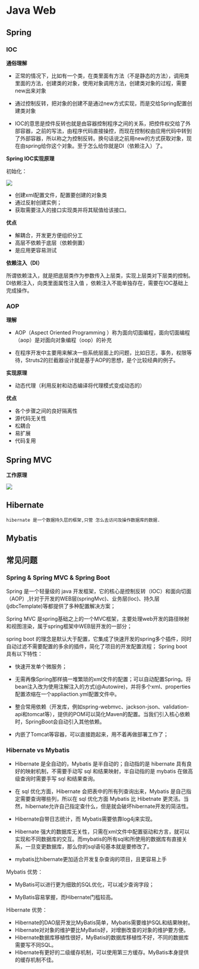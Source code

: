# Java Web

## Spring 

### IOC

**通俗理解**

- 正常的情况下，比如有一个类，在类里面有方法（不是静态的方法），调用类里面的方法，创建类的对象，使用对象调用方法，创建类对象的过程，需要new出来对象

- 通过控制反转，把对象的创建不是通过new方式实现，而是交给Spring配置创建类对象

- IOC的意思是控件反转也就是由容器控制程序之间的关系，把控件权交给了外部容器，之前的写法，由程序代码直接操控，而现在控制权由应用代码中转到了外部容器，所以称之为控制反转。换句话说之前用new的方式获取对象，现在由spring给你这个对象。至于怎么给你就是DI（依赖注入）了。

**Spring IOC实现原理**

初始化：

![](https://img-blog.csdnimg.cn/20190328105548426.png)

- 创建xml配置文件，配置要创建的对象类
- 通过反射创建实例；
- 获取需要注入的接口实现类并将其赋值给该接口。

**优点**

- 解耦合，开发更方便组织分工
- 高层不依赖于底层（依赖倒置）
- 是应用更容易测试

**依赖注入（DI）**

所谓依赖注入，就是把底层类作为参数传入上层类，实现上层类对下层类的控制。DI依赖注入，向类里面属性注入值 ，依赖注入不能单独存在，需要在IOC基础上完成操作。

### AOP

**理解**

- AOP（Aspect Oriented Programming ）称为面向切面编程，面向切面编程（aop）是对面向对象编程（oop）的补充

- 在程序开发中主要用来解决一些系统层面上的问题，比如日志，事务，权限等待，Struts2的拦截器设计就是基于AOP的思想，是个比较经典的例子。

**实现原理**

- 动态代理（利用反射和动态编译将代理模式变成动态的）

**优点**

- 各个步骤之间的良好隔离性
- 源代码无关性
- 松耦合
- 易扩展
- 代码复用


## Spring MVC

**工作原理**

![](https://img-blog.csdnimg.cn/20190328110748721.png?x-oss-process=image/watermark,type_ZmFuZ3poZW5naGVpdGk,shadow_10,text_aHR0cHM6Ly9ibG9nLmNzZG4ubmV0L2pvdXJuZXlfVHJpcGxlUA==,size_16,color_FFFFFF,t_70)

## Hibernate

	hibernate 是一个数据持久层的框架,只管 怎么去访问及操作数据库的数据.
## Mybatis


## 常见问题

### Spring & Spring MVC & Spring Boot

Spring 是一个轻量级的 java 开发框架，它的核心是控制反转（IOC）和面向切面（AOP）,针对于开发的WEB层(springMvc)、业务层(Ioc)、持久层(jdbcTemplate)等都提供了多种配置解决方案；

Spring MVC 是spring基础之上的一个MVC框架，主要处理web开发的路径映射和视图渲染，属于spring框架中WEB层开发的一部分；

spring boot 的理念是默认大于配置，它集成了快速开发的spring多个插件，同时自动过滤不需要配置的多余的插件，简化了项目的开发配置流程；
Spring boot 具有以下特性：

- 快速开发单个微服务；

- 无需再像Spring那样搞一堆繁琐的xml文件的配置；可以自动配置Spring。将bean注入改为使用注解注入的方式(@Autowire)，并将多个xml、properties配置浓缩在一个appliaction.yml配置文件中。

- 整合常用依赖（开发库，例如spring-webmvc、jackson-json、validation-api和tomcat等），提供的POM可以简化Maven的配置。当我们引入核心依赖时，SpringBoot会自动引入其他依赖。

- 内嵌了Tomcat等容器，可以直接跑起来，用不着再做部署工作了；

### Hibernate vs Mybatis

- Hibernate 是全自动的，Mybatis 是半自动的；自动指的是 hibernate 具有良好的映射机制，不需要手动写 sql 和结果映射，半自动指的是 mybatis 在做高级查询时需要手写 sql 和结果查询。


- 在 sql 优化方面，Hibernate 会把表中的所有列查询出来，Mybatis 是自己指定需要查询哪些列，所以在 sql 优化方面 Mybatis 比 Hibetnate 更灵活。当然，hibernate允许自己指定查什么，但是就会破坏hibernate开发的简洁性。

- Hibernate自带日志统计，而 Mybatis需要依靠log4j来实现。

- Hibernate 强大的数据库无关性，只需在xml文件中配置驱动和方言，就可以实现和不同数据库的交互。而mybatis的所有sql和所使用的数据库有直接关系，一旦变更数据库，那么你的sql语句基本就是要修改了。

- mybatis比hibernate更加适合开发复杂查询的项目，且更容易上手

Mybatis 优势：

- MyBatis可以进行更为细致的SQL优化，可以减少查询字段；

- MyBatis容易掌握，而Hibernate门槛较高。

Hibernate 优势：

- Hibernate的DAO层开发比MyBatis简单，Mybatis需要维护SQL和结果映射。
- Hibernate对对象的维护要比MyBatis好，对增删改查的对象的维护要方便。
- Hibernate数据库移植性很好，MyBatis的数据库移植性不好，不同的数据库需要写不同SQL。
- Hibernate有更好的二级缓存机制，可以使用第三方缓存。MyBatis本身提供的缓存机制不佳。


